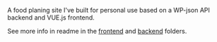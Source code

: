 A food planing site I've built for personal use based on a WP-json API backend and VUE.js frontend.

See more info in readme in the [frontend](https://github.com/salmiak/mat/tree/master/frontend) and [backend](https://github.com/salmiak/mat/tree/master/backend) folders.
